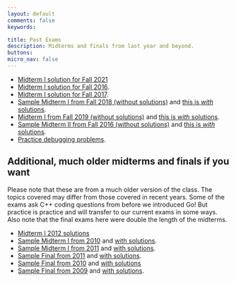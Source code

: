 ```yaml
---
layout: default
comments: false
keywords:

title: Past Exams
description: Midterms and finals from last year and beyond.
buttons:
micro_nav: false
---
```


- [Midterm I solution for Fall 2021](https://www.synergylabs.org/courses/15-440/assignments/Midterm1-Fall2021-solutions.pdf)
- [Midterm I solution for Fall 2016](http://www.cs.cmu.edu/~srini/15-440/lectures/midterm-Fall2016-solve.pdf).
- [Midterm I solution for Fall 2017](https://www.cs.cmu.edu/~dberger1/15-440-fall17/midterm-f2017.pdf).
- [Sample Midterm I from Fall 2018 (without solutions)](https://www.synergylabs.org/courses/15-440/assignments/Fall2018-Midterm-I-noAnswers.pdf) and [this is *with* solutions](https://www.synergylabs.org/courses/15-440/assignments/Fall2018-Midterm-I-WithSolutions.pdf).
- [Midterm I from Fall 2019 (without solutions)](https://www.synergylabs.org/courses/15-440/assignments/Fall2019-Midterm-I-noAnswers.pdf) and [this is *with* solutions](https://www.synergylabs.org/courses/15-440/assignments/Fall2019-Midterm-I-WithSolutions.pdf).
- [Sample Midterm II from Fall 2016 (without solutions)](https://www.synergylabs.org/courses/15-440/assignments/Fall2016-Midterm-II-noAnswers.pdf) and [this is *with* solutions](https://www.synergylabs.org/courses/15-440/assignments/Fall2016-Midterm-II-WithSolutions.pdf).
- [Practice debugging problems](http://www.cs.cmu.edu/afs/cs.cmu.edu/academic/class/15440-f12/code/bugs/bugs.tar).

## Additional, much older midterms and finals if you want

Please note that these are from a much older version of the class. The topics covered may differ from those covered in recent years. Some of the exams ask C++ coding questions from before we introduced Go! But practice is practice and will transfer to our current exams in some ways. Also note that the final exams here were double the length of the midterms.

- [Midterm I 2012 solutions](http://www.cs.cmu.edu/~dga/15-440/F12/midterm2012-solve.pdf)
- [Sample Midterm I from 2010](http://www.cs.cmu.edu/~dga/15-440/F12/midterm2010_noans.pdf) and [with solutions](http://www.cs.cmu.edu/~dga/15-440/F12/midterm2010_solve.pdf).
- [Sample Midterm I from 2011](http://www.cs.cmu.edu/~dga/15-440/F12/midterm2011_noans.pdf) and [with solutions](http://www.cs.cmu.edu/~dga/15-440/F12/midterm2011_solve.pdf).
- [Sample Final from 2011](http://www.cs.cmu.edu/~dga/15-440/F12/final2011.pdf) and [with solutions](http://www.cs.cmu.edu/~dga/15-440/F12/final2011-solve.pdf).
- [Sample Final from 2010](http://www.cs.cmu.edu/~dga/15-440/F12/final2010.pdf) and [with solutions](http://www.cs.cmu.edu/~dga/15-440/F12/final2010-solve.pdf)
- [Sample Final from 2009](http://www.cs.cmu.edu/~dga/15-440/F12/final2009.pdf) and [with solutions](http://www.cs.cmu.edu/~dga/15-440/F12/final2009-solve.pdf).
